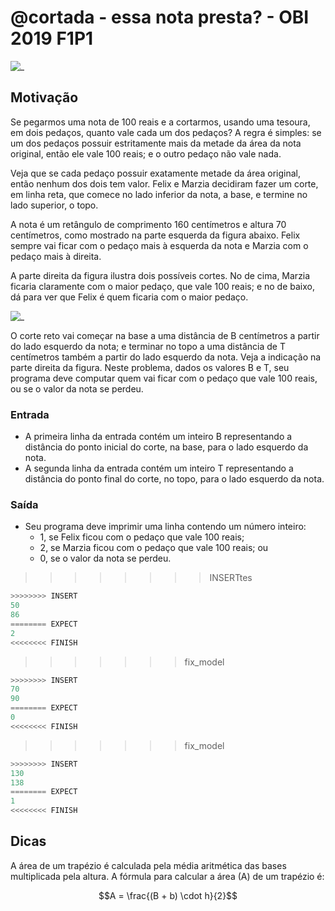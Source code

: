 # @cortada - essa nota presta? - OBI 2019 F1P1

![_](https://raw.githubusercontent.com/qxcodefup/arcade/master/base/cortada/cover.jpg)

## Motivação

Se pegarmos uma nota de 100 reais e a cortarmos, usando uma tesoura, em dois pedaços, quanto vale cada um dos pedaços? A regra é simples: se um dos pedaços possuir estritamente mais da metade da área da nota original, então ele vale 100 reais; e o outro pedaço não vale nada.

Veja que se cada pedaço possuir exatamente metade da área original, então nenhum dos dois tem valor. Felix e Marzia decidiram fazer um corte, em linha reta, que comece no lado inferior da nota, a base, e termine no lado superior, o topo.

A nota é um retângulo de comprimento 160 centímetros e altura 70 centímetros, como mostrado na parte esquerda da figura abaixo. Felix sempre vai ficar com o pedaço mais à esquerda da nota e Marzia com o pedaço mais à direita.

A parte direita da figura ilustra dois possíveis cortes. No de cima, Marzia ficaria claramente com o maior pedaço, que vale 100 reais; e no de baixo, dá para ver que Felix é quem ficaria com o maior pedaço.

![_](https://raw.githubusercontent.com/qxcodefup/arcade/master/base/cortada/figura.jpg)

O corte reto vai começar na base a uma distância de B centímetros a partir do lado esquerdo da nota; e terminar no topo a uma distância de T centímetros também a partir do lado esquerdo da nota. Veja a indicação na parte direita da figura. Neste problema, dados os valores B e T, seu programa deve computar quem vai ficar com o pedaço que vale 100 reais, ou se o valor da nota se perdeu.

### Entrada

- A primeira linha da entrada contém um inteiro B representando a distância do ponto inicial do corte, na base, para o lado esquerdo da nota.
- A segunda linha da entrada contém um inteiro T representando a distância do ponto final do corte, no topo, para o lado esquerdo da nota.

### Saída

- Seu programa deve imprimir uma linha contendo um número inteiro:
  - 1, se Felix ficou com o pedaço que vale 100 reais;
  - 2, se Marzia ficou com o pedaço que vale 100 reais; ou
  - 0, se o valor da nota se perdeu.

>>>>>>>> INSERTtes

```py
>>>>>>>> INSERT
50
86
======== EXPECT
2
<<<<<<<< FINISH
```
>>>>>>> fix_model

```py
>>>>>>>> INSERT
70
90
======== EXPECT
0
<<<<<<<< FINISH
```
>>>>>>> fix_model

```py
>>>>>>>> INSERT
130
138
======== EXPECT
1
<<<<<<<< FINISH

```

## Dicas

A área de um trapézio é calculada pela média aritmética das bases multiplicada pela altura. A fórmula para calcular a área (A) de um trapézio é:

$$A = \frac{(B + b) \cdot h}{2}$$
